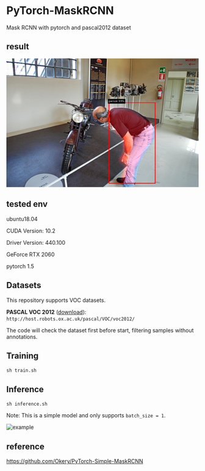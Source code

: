 # PyTorch-MaskRCNN

Mask RCNN with pytorch and pascal2012 dataset

## result

![example](https://github.com/yokosyun/instance-segmentation/blob/addImage/doc/maskrcnn.png)

## tested env
ubuntu18.04

CUDA Version: 10.2

Driver Version: 440.100

GeForce RTX 2060

pytorch 1.5


## Datasets

This repository supports VOC datasets.

**PASCAL VOC 2012** ([download](http://host.robots.ox.ac.uk/pascal/VOC/voc2012/VOCtrainval_11-May-2012.tar)): ```http://host.robots.ox.ac.uk/pascal/VOC/voc2012/```



The code will check the dataset first before start, filtering samples without annotations.

## Training

```
sh train.sh
```

## Inference

```
sh inference.sh
```

Note: This is a simple model and only supports ```batch_size = 1```. 



![example](https://github.com/Okery/PyTorch-Simple-MaskRCNN/blob/master/image/001.png)


## reference
https://github.com/Okery/PyTorch-Simple-MaskRCNN
